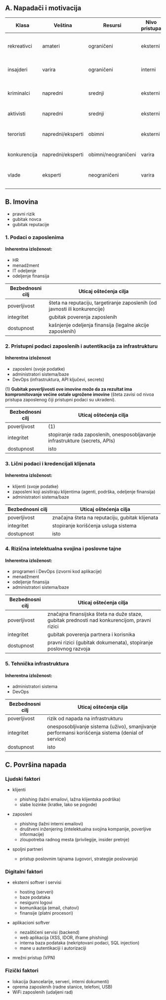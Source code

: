 ## A. Napadači i motivacija

| Klasa        | Veština           | Resursi             | Nivo pristupa | Krajnji ciljevi                            |
| ------------ | ----------------- | ------------------- | ------------- | ------------------------------------------ |
| rekreativci  | amateri           | ograničeni          | eksterni      | sticanje reputacije, rešavanje izazova     |
| insajderi    | varira            | ograničeni          | interni       | trgovina podacima, sabotaža                |
| kriminalci   | napredni          | srednji             | eksterni      | trgovina podacima, iznuđivanje, vandalizam |
| aktivisti    | napredni          | srednji             | eksterni      | sabotaža, vandalizam                       |
| teroristi    | napredni/eksperti | obimni              | eksterni      | krađa podataka, targetovanje ljudi         |
| konkurencija | napredni/eksperti | obimni/neograničeni | varira        | sabotaža, špijunaža                        |
| vlade        | eksperti          | neograničeni        | varira        | nadgledanje, krađa podataka, sabotaža      |

## B. Imovina

- pravni rizik
- gubitak novca
- gubitak reputacije

### 1. Podaci o zaposlenima

#### **Inherentna izloženost**:
- HR
- menadžment
- IT odeljenje
- odeljenje finansija

| Bezbednosni cilj | Uticaj oštećenja cilja                                                      |
| ---------------- | --------------------------------------------------------------------------- |
| poverljivost     | šteta na reputaciju, targetiranje zaposlenih (od javnosti ili konkurencije) |
| integritet       | gubitak poverenja zaposlenih                                                |
| dostupnost       | kašnjenje odeljenja finansija (legalne akcije zaposlenih)                   |


### 2. Pristupni podaci zaposlenih i autentikacija za infrastrukturu

#### **Inherentna izloženost**
- zaposleni (svoje podatke)
- administratori sistema/baze
- DevOps (infrastruktura, API ključevi, secrets)

(1) **Gubitak poverljivosti ove imovine može da za rezultat ima kompromitovanje većine ostale ugrožene imovine** (šteta zavisi od nivoa pristupa zaposlenog čiji pristupni podaci su ukradeni).

| Bezbednosni cilj | Uticaj oštećenja cilja                                                       |
| ---------------- | ---------------------------------------------------------------------------- |
| poverljivost     | (1)                                                                          |
| integritet       | stopiranje rada zaposlenih, onesposobljavanje infrastrukture (secrets, APIs) |
| dostupnost       | isto                                                                         |


### 3. Lični podaci i kredencijali klijenata

#### **Inherentna izloženost**:
- klijenti (svoje podatke)
- zaposleni koji asistiraju klijentima (agenti, podrška, odeljenje finansija)
- administratori sistema/baze

| Bezbednosni cilj | Uticaj oštećenja cilja                          |
| ---------------- | ----------------------------------------------- |
| poverljivost     | značajna šteta na reputaciju, gubitak klijenata |
| integritet       | stopiranje korišćenja usluga sistema            |
| dostupnost       | isto                                            |


### 4. Rizična intelektualna svojina i poslovne tajne

#### **Inherentna izloženost**:
- programeri i DevOps (izvorni kod aplikacije)
- menadžment
- odeljenje finansija
- administratori sistema/baze

| Bezbednosni cilj | Uticaj oštećenja cilja                                                                       |
| ---------------- | -------------------------------------------------------------------------------------------- |
| poverljivost     | značajna finansijska šteta na duže staze, gubitak prednosti nad konkurencijom, pravni rizici |
| integritet       | gubitak poverenja partnera i korisnika                                                       |
| dostupnost       | pravni rizici (gubitak dokumenata), stopiranje poslovnog razvoja                             |


### 5. Tehnička infrastruktura

#### **Inherentna izloženost**:
- administratori sistema
- DevOps

| Bezbednosni cilj | Uticaj oštećenja cilja                                                                            |
| ---------------- | ------------------------------------------------------------------------------------------------- |
| poverljivost     | rizik od napada na infrastrukturu                                                                 |
| integritet       | onesposobljivanje sistema (uživo), smanjivanje performansi korišćenja sistema (denial of service) |
| dostupnost       | isto                                                                                              |


## C. Površina napada

### Ljudski faktori

- klijenti
  - phishing (lažni emailovi, lažna klijentska podrška)
  - slabe lozinke (kratke, lako se pogode)

- zaposleni
  - phishing (lažni interni emailovi)
  - društveni inženjering (intelektualna svojina kompanije, poverljive informacije)
  - zloupotreba radnog mesta (privilegije, insider pretnje)

- spoljni partneri
  - pristup poslovnim tajnama (ugovori, strategije poslovanja)

### Digitalni faktori

- eksterni softver i servisi
  - hosting (serveri)
  - baze podataka
  - nesigurni logovi
  - komunikacija (email, chatovi)
  - finansije (platni procesori)

- aplikacioni softver
  - nezaštićeni servisi (backend)
  - web aplikacija (XSS, IDOR, iframe phishing)
  - interna baza podataka (nekriptovani podaci, SQL injection)
  - mane u autentikaciji i autorizaciji

- mrežni pristup (VPN)

### Fizički faktori

- lokacija (kancelarije, serveri, interni dokumenti)
- oprema zaposlenih (radne stanice, telefoni, USB)
- WiFi zaposlenih (udaljeni rad)
